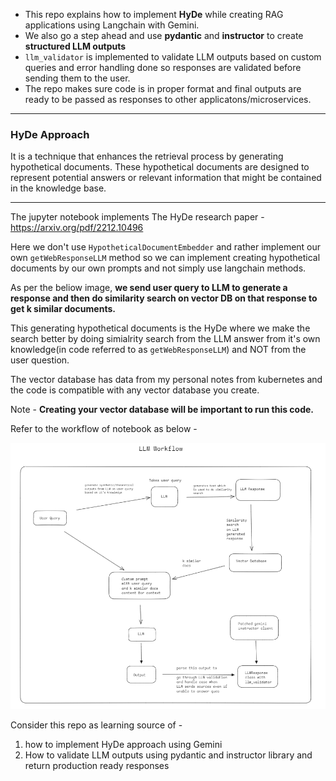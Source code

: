 - This repo explains how to implement **HyDe** while creating RAG applications using Langchain with Gemini. 
- We also go a step ahead and use **pydantic** and **instructor** to create **structured LLM outputs**
- `llm_validator` is implemented to validate LLM outputs based on custom queries and error handling done so responses are validated before sending them to the user.
- The repo makes sure code is in proper format and final outputs are ready to be passed as responses to other applicatons/microservices.


***

### HyDe Approach

It is a technique that enhances the retrieval process by generating hypothetical documents. These hypothetical documents are designed to represent potential answers or relevant information that might be contained in the knowledge base.

***
The jupyter notebook implements The HyDe research paper - https://arxiv.org/pdf/2212.10496

Here we don't use `HypotheticalDocumentEmbedder` and rather implement our own `getWebResponseLLM` method so we can implement creating hypothetical documents by our own prompts and not simply use langchain methods.

As per the beliow image, **we send user query to LLM to generate a response and then do similarity search on vector DB on that response to get k similar documents.** 

This generating hypothetical documents is the HyDe where we make the search better by doing simialrity search from the LLM answer from it's own knowledge(in code referred to as `getWebResponseLLM`) and NOT from the user question.

The vector database has data from my personal notes from kubernetes and the code is compatible with any vector database you create. 

Note - **Creating your vector database will be important to run this code.**


Refer to the workflow of notebook as below - 

![1723458453215](image/Readme/1723458453215.png)

Consider this repo as learning source of - 
1. how to implement HyDe approach using Gemini
2. How to validate LLM outputs using pydantic and instructor library and return production ready responses